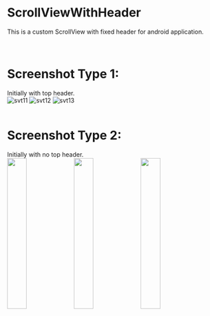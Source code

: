 # ScrollViewWithHeader
This is a custom ScrollView with fixed header for android application.<br>
<br>
<br>
# Screenshot Type 1:<br>
Initially with top header.<br>
![svt11](https://cloud.githubusercontent.com/assets/1692653/9235156/a6dd7344-415a-11e5-8fee-22d1c3fe482f.png)
![svt12](https://cloud.githubusercontent.com/assets/1692653/9235186/c77a4cd0-415a-11e5-81fb-47d5143b33aa.png)
![svt13](https://cloud.githubusercontent.com/assets/1692653/9235207/dc1179ac-415a-11e5-951b-47f07dff6836.png)
<br>
<br>
# Screenshot Type 2:<br>
Initially with no top header.<br>
<img src="https://cloud.githubusercontent.com/assets/1692653/9235275/654d8472-415b-11e5-85ba-cf1cfdde159f.png" width="30%" height="30%" />
<img src="https://cloud.githubusercontent.com/assets/1692653/9235279/6e3bb284-415b-11e5-80d9-10b9f155fea0.png" width="30%" height="30%" />
<img src="https://cloud.githubusercontent.com/assets/1692653/9235283/73cff890-415b-11e5-88c7-ee70c95f1f57.png" width="30%" height="30%"/>


